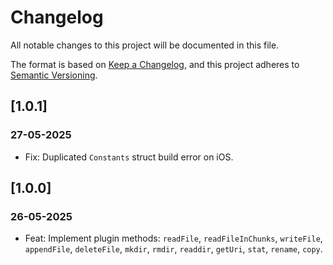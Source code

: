 # Changelog
All notable changes to this project will be documented in this file.

The format is based on [Keep a Changelog](https://keepachangelog.com/en/1.0.0/),
and this project adheres to [Semantic Versioning](https://semver.org/spec/v2.0.0.html).

## [1.0.1]

### 27-05-2025

- Fix: Duplicated `Constants` struct build error on iOS.

## [1.0.0]

### 26-05-2025

- Feat: Implement plugin methods: `readFile`, `readFileInChunks`, `writeFile`, `appendFile`, `deleteFile`, `mkdir`, `rmdir`, `readdir`, `getUri`, `stat`, `rename`, `copy`.